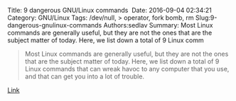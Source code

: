 Title: 9 dangerous GNU/Linux commands 
Date: 2016-09-04 02:34:21
Category: GNU/Linux
Tags: /dev/null, &gt; operator, fork bomb, rm
Slug:9-dangerous-gnulinux-commands
Authors:sedlav
Summary: Most Linux commands are generally useful, but they are not the ones that are the subject matter of today. Here, we list down a total of 9 Linux comm

> Most Linux commands are generally useful, but they are not the ones that are the subject matter of today. Here, we list down a total of 9 Linux commands that can wreak havoc to any computer that you use, and that can get you into a lot of trouble.

[Link](http://www.techworm.net/2016/09/9-dangerous-linux-commands-never-execute-computer.html)
